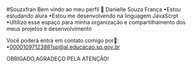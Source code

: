 #Souzxfran
Bem vindo ao meu perfil 💙
Danielle Souza França 
•Estou estudando alura
•Estou me desenvolvendo na linguagem JavaScrpt
•Ultilizo esse espaço para minha organização e compartilhamento dos meus projetos e desenvolvimento

Você poderá entra em contato comigo por📧:
•00001097123881sp@al.educacao.sp.gov.br 

OBRIGADO,AGRADEÇO PELA ATENÇÃO!
